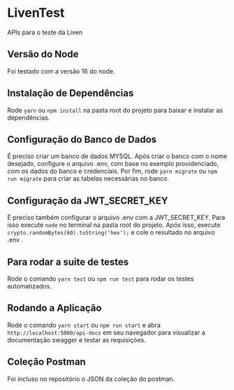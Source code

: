 # LivenTest
APIs para o teste da Liven

## Versão do Node
Foi testado com a versão 16 do node.

## Instalação de Dependências

Rode ```yarn``` ou ```npm install``` na pasta root do projeto para baixar e instalar as dependências.

## Configuração do Banco de Dados

É preciso criar um banco de dados MYSQL. Após criar o banco com o nome desejado, configure o arquivo .env, com base no exemplo providenciado, com os dados do banco e credenciais. Por fim, rode ```ỳarn migrate``` ou ```npm run migrate``` para criar as tabelas necessárias no banco.

## Configuração da JWT_SECRET_KEY

É preciso também configurar o arquivo .env com a JWT_SECRET_KEY. Para isso execute ```node``` no terminal na pasta root do projeto. Após isso, execute ```crypto.randomBytes(60).toString('hex');``` e cole o resultado no arquivo .env .

## Para rodar a suite de testes

Rode o comando ```yarn test``` ou ```npm run test``` para rodar os testes automatizados.

## Rodando a Aplicação

Rode o comando ```yarn start``` ou ```npm run start``` e abra ```http://localhost:5000/api-docs``` em seu navegador para visualizar a documentação swagger e testar as requisições.

## Coleção Postman

Foi incluso no repositório o JSON da coleção do postman.

